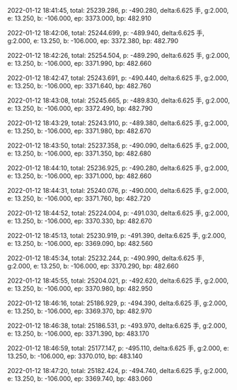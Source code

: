 2022-01-12 18:41:45, total: 25239.286, p: -490.280, delta:6.625 手, g:2.000, e: 13.250, b: -106.000, ep: 3373.000, bp: 482.910

2022-01-12 18:42:06, total: 25244.699, p: -489.940, delta:6.625 手, g:2.000, e: 13.250, b: -106.000, ep: 3372.380, bp: 482.790

2022-01-12 18:42:26, total: 25254.504, p: -489.290, delta:6.625 手, g:2.000, e: 13.250, b: -106.000, ep: 3371.990, bp: 482.660

2022-01-12 18:42:47, total: 25243.691, p: -490.440, delta:6.625 手, g:2.000, e: 13.250, b: -106.000, ep: 3371.640, bp: 482.760

2022-01-12 18:43:08, total: 25245.665, p: -489.830, delta:6.625 手, g:2.000, e: 13.250, b: -106.000, ep: 3372.490, bp: 482.790

2022-01-12 18:43:29, total: 25243.910, p: -489.380, delta:6.625 手, g:2.000, e: 13.250, b: -106.000, ep: 3371.980, bp: 482.670

2022-01-12 18:43:50, total: 25237.358, p: -490.090, delta:6.625 手, g:2.000, e: 13.250, b: -106.000, ep: 3371.350, bp: 482.680

2022-01-12 18:44:10, total: 25236.925, p: -490.280, delta:6.625 手, g:2.000, e: 13.250, b: -106.000, ep: 3371.000, bp: 482.660

2022-01-12 18:44:31, total: 25240.076, p: -490.000, delta:6.625 手, g:2.000, e: 13.250, b: -106.000, ep: 3371.760, bp: 482.720

2022-01-12 18:44:52, total: 25224.004, p: -491.030, delta:6.625 手, g:2.000, e: 13.250, b: -106.000, ep: 3370.330, bp: 482.670

2022-01-12 18:45:13, total: 25230.919, p: -491.390, delta:6.625 手, g:2.000, e: 13.250, b: -106.000, ep: 3369.090, bp: 482.560

2022-01-12 18:45:34, total: 25232.244, p: -490.990, delta:6.625 手, g:2.000, e: 13.250, b: -106.000, ep: 3370.290, bp: 482.660

2022-01-12 18:45:55, total: 25204.021, p: -492.620, delta:6.625 手, g:2.000, e: 13.250, b: -106.000, ep: 3370.980, bp: 482.950

2022-01-12 18:46:16, total: 25186.929, p: -494.390, delta:6.625 手, g:2.000, e: 13.250, b: -106.000, ep: 3369.370, bp: 482.970

2022-01-12 18:46:38, total: 25186.531, p: -493.970, delta:6.625 手, g:2.000, e: 13.250, b: -106.000, ep: 3371.390, bp: 483.170

2022-01-12 18:46:59, total: 25177.147, p: -495.110, delta:6.625 手, g:2.000, e: 13.250, b: -106.000, ep: 3370.010, bp: 483.140

2022-01-12 18:47:20, total: 25182.424, p: -494.740, delta:6.625 手, g:2.000, e: 13.250, b: -106.000, ep: 3369.740, bp: 483.060